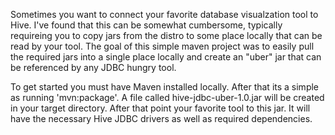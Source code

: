 Sometimes you want to connect your favorite database visualzation tool to Hive.  I've found that this can be somewhat cumbersome, typically requireing you to copy jars from the distro to some place locally that can be read by your tool.  The goal of this simple maven project was to easily pull the required jars into a single place locally and create an "uber" jar that can be referenced by any JDBC hungry tool.

To get started you must have Maven installed locally.  After that its a simple as running 'mvn:package'.  A file called hive-jdbc-uber-1.0.jar will be created in your target directory.  After that point your favorite tool to this jar.  It will have the necessary Hive JDBC drivers as well as required dependencies.
